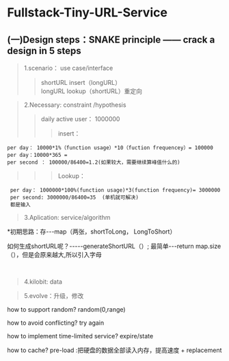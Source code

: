 # Fullstack-Tiny-URL-Service

## (一)Design steps：SNAKE principle —— crack a design in 5 steps
> 1.scenario： use case/interface
>> shortURL insert（longURL）  
longURL lookup（shortURL）重定向

> 2.Necessary: constraint /hypothesis 
>> daily active user： 1000000
>>> insert：
    
    per day： 10000*1%（function usage）*10（fuction frequencey）= 100000
    per day：10000*365 =
    per second ： 100000/86400=1.2(如果较大，需要继续算峰值什么的)
>>> Lookup：
     
     per day： 1000000*100%(function usage)*3(function frequency)= 3000000
     per second: 3000000/86400=35  (单机就可解决)
     都是输入
    
> 3.Aplication: service/algorithm
 
 *初期思路：存---map（两张，shortToLong， LongToShort）
 
  如何生成shortURL呢？-----generateShortURL（）;
  最简单---return map.size（），但是会原来越大,所以引入字母
                                                                                         
                                                                                 
> 4.kilobit: data 

> 5.evolve：升级，修改

  how to support random? random(0,range)

  how to avoid conflicting? try again

  how to implement time-limited service? expire/state

  how to cache? pre-load :把硬盘的数据全部读入内存，提高速度 + replacement

